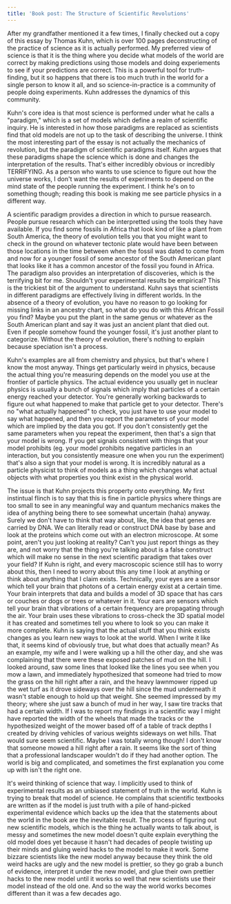 ```yaml
---
title: 'Book post: The Structure of Scientific Revolutions'
---
```


After my grandfather mentioned it a few times, I finally checked out a copy of this essay by Thomas Kuhn, which is over 100 pages deconstructing of the practice of science as it is actually performed. My preferred view of science is that it is the thing where you decide what models of the world are correct by making predictions using those models and doing experiements to see if your predictions are correct. This is a powerful tool for truth-finding, but it so happens that there is too much truth in the world for a single person to know it all, and so science-in-practice is a community of people doing experiments. Kuhn addresses the dynamics of this community.

Kuhn's core idea is that most science is performed under what he calls a "paradigm," which is a set of models which define a realm of scientific inquiry. He is interested in how those paradigms are replaced as scientists find that old models are not up to the task of describing the universe. I think the most interesting part of the essay is not actually the mechanics of revolution, but the paradigm of scientific paradigms itself. Kuhn argues that these paradigms shape the science which is done and changes the interpretation of the results. That's either incredibly obvious or incredibly TERRIFYING. As a person who wants to use science to figure out how the universe works, I don't want the results of experiments to depend on the mind state of the people running the experiment. I think he's on to something though; reading this book is making me see particle physics in a different way.

A scientific paradigm provides a direction in which to pursue reasearch. People pursue research which can be interpretted using the tools they have available. If you find some fossils in Africa that look kind of like a plant from South America, the theory of evolution tells you that you might want to check in the ground on whatever tectonic plate would have been between those locations in the time between when the fossil was dated to come from and now for a younger fossil of some ancestor of the South American plant that looks like it has a common ancestor of the fossil you found in Africa. The paradigm also provides an interpretation of discoveries, which is the terrifying bit for me. Shouldn't your experimental results be empirical? This is the trickiest bit of the argument to understand. Kuhn says that scientists in different paradigms are effectively living in different worlds. In the absence of a theory of evolution, you have no reason to go looking for missing links in an ancestry chart, so what do you do with this African Fossil you find? Maybe you put the plant in the same genus or whatever as the South American plant and say it was just an ancient plant that died out. Even if people somehow found the younger fossil, it's just another plant to categorize. Without the theory of evolution, there's nothing to explain because speciation isn't a process. 

Kuhn's examples are all from chemistry and physics, but that's where I know the most anyway. Things get particularly weird in physics, because the actual thing you're measuring depends on the model you use at the frontier of particle physics. The actual evidence you usually get in nuclear physics is usually a bunch of signals which imply that particles of a certain energy reached your detector. You're generally working backwards to figure out what happened to make that particle get to your detector. There's no "what actually happened" to check, you just have to use your model to say what happened, and then you report the parameters of your model which are implied by the data you got. If you don't consistently get the same parameters when you repeat the experiment, then that's a sign that your model is wrong. If you get signals consistent with things that your model prohibits (eg. your model prohibits negative particles in an interaction, but you consistently measure one when you run the experiment) that's also a sign that your model is wrong. It is incredibly natural as a particle physicist to think of models as a thing which changes what actual objects with what properties you think exist in the physical world.

The issue is that Kuhn projects this property onto everything. My first instintual flinch is to say that this is fine in particle physics where things are too small to see in any meaningful way and quantum mechanics makes the idea of anything being there to see somewhat uncertain (haha) anyway. Surely we don't have to think that way about, like, the idea that genes are carried by DNA. We can literally read or construct DNA base by base and look at the proteins which come out with an electron microscope. At some point, aren't you just looking at reality? Can't you just report things as they are, and not worry that the thing you're talking about is a false construct which will make no sense in the next scientific paradigm that takes over your field? If Kuhn is right, and every macroscopic science still has to worry about this, then I need to worry about this any time I look at anything or think about anything that I claim exists. Technically, your eyes are a sensor which tell your brain that photons of a certain energy exist at a certain time. Your brain interprets that data and builds a model of 3D space that has cars or couches or dogs or trees or whatever in it. Your ears are sensors which tell your brain that vibrations of a certain frequency are propagating through the air. Your brain uses these vibrations to cross-check the 3D spatial model it has created and sometimes tell you where to look so you can make it more complete. Kuhn is saying that the actual stuff that you think exists changes as you learn new ways to look at the world. When I write it like that, it seems kind of obviously true, but what does that actually mean? As an example, my wife and I were walking up a hill the other day, and she was complaining that there were these exposed patches of mud on the hill. I looked around, saw some lines that looked like the lines you see when you mow a lawn, and immediately hypothesized that someone had tried to mow the grass on the hill right after a rain, and the heavy lawnmower ripped up the wet turf as it drove sideways over the hill since the mud underneath it wasn't stable enough to hold up that weight. She seemed impressed by my theory; where she just saw a bunch of mud in her way, I saw tire tracks that had a certain width. If I was to report my findings in a scientific way I might have reported the width of the wheels that made the tracks or the hypothesized weight of the mower based off of a table of track depths I created by driving vehicles of various weights sideways on wet hills. That would sure seem scientific. Maybe I was totally wrong though! I don't know that someone mowed a hill right after a rain. It seems like the sort of thing that a professional landscaper wouldn't do if they had another option. The world is big and complicated, and sometimes the first explanation you come up with isn't the right one.

It's weird thinking of science that way. I implicitly used to think of experimental results as an unbiased statement of truth in the world. Kuhn is trying to break that model of science. He complains that scientific textbooks are written as if the model is just truth with a pile of hand-picked experimental evidence which backs up the idea that the statements about the world in the book are the inevitable result. The process of figuring out new scientific models, which is the thing he actually wants to talk about, is messy and sometimes the new model doesn't quite explain everything the old model does yet because it hasn't had decades of people twisting up their minds and gluing weird hacks to the model to make it work. Some bizzare scientists like the new model anyway because they think the old weird hacks are ugly and the new model is prettier, so they go grab a bunch of evidence, interpret it under the new model, and glue their own prettier hacks to the new model until it works so well that new scientists use their model instead of the old one. And so the way the world works becomes different than it was a few decades ago.
